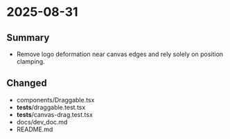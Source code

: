 # 2025-08-31

## Summary
- Remove logo deformation near canvas edges and rely solely on position clamping.

## Changed
- components/Draggable.tsx
- __tests__/draggable.test.tsx
- __tests__/canvas-drag.test.tsx
- docs/dev_doc.md
- README.md
